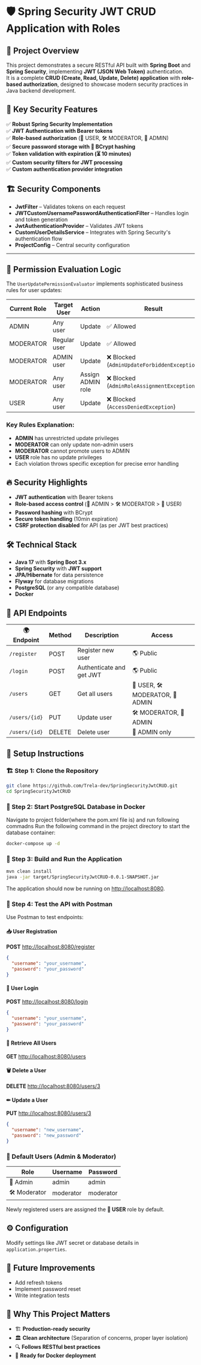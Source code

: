 # 🛡️ Spring Security JWT CRUD Application with Roles

## 🚀 Project Overview
This project demonstrates a secure RESTful API built with **Spring Boot** and **Spring Security**, implementing **JWT (JSON Web Token)** authentication.  
It is a complete **CRUD (Create, Read, Update, Delete) application** with **role-based authorization**, designed to showcase modern security practices in Java backend development.

## 🔐 Key Security Features
✅ **Robust Spring Security Implementation**  
✅ **JWT Authentication with Bearer tokens**  
✅ **Role-based authorization** (👤 USER, 🛠 MODERATOR, 👑 ADMIN)  
✅ **Secure password storage with 🔑 BCrypt hashing**  
✅ **Token validation with expiration (⏳ 10 minutes)**  
✅ **Custom security filters for JWT processing**  
✅ **Custom authentication provider integration**

## 🏗 Security Components
-  **JwtFilter** – Validates tokens on each request
-  **JWTCustomUsernamePasswordAuthenticationFilter** – Handles login and token generation
-  **JwtAuthenticationProvider** – Validates JWT tokens
-  **CustomUserDetailsService** – Integrates with Spring Security's authentication flow
-  **ProjectConfig** – Central security configuration
---
## 🔄 Permission Evaluation Logic

The `UserUpdatePermissionEvaluator` implements sophisticated business rules for user updates:

| Current Role | Target User | Action               | Result                                                                 |
|--------------|-------------|----------------------|------------------------------------------------------------------------|
| ADMIN        | Any user    | Update               | ✅ Allowed                                                             |
| MODERATOR    | Regular user| Update               | ✅ Allowed                                                             |
| MODERATOR    | ADMIN user  | Update               | ❌ Blocked (`AdminUpdateForbiddenException`)                           |
| MODERATOR    | Any user    | Assign ADMIN role    | ❌ Blocked (`AdminRoleAssignmentException`)                           |
| USER         | Any user    | Update               | ❌ Blocked (`AccessDeniedException`)                                  |

### Key Rules Explanation:
- **ADMIN** has unrestricted update privileges
- **MODERATOR** can only update non-admin users
- **MODERATOR** cannot promote users to ADMIN
- **USER** role has no update privileges
- Each violation throws specific exception for precise error handling

## 🔥 Security Highlights
-  **JWT authentication** with Bearer tokens
-  **Role-based access control** (👑 ADMIN > 🛠 MODERATOR > 👤 USER)
-  **Password hashing** with BCrypt
-  **Secure token handling** (10min expiration)
-  **CSRF protection disabled** for API (as per JWT best practices)

## 🛠 Technical Stack
-  **Java 17** with **Spring Boot 3.x**
-  **Spring Security** with **JWT support**
-  **JPA/Hibernate** for data persistence
-  **Flyway** for database migrations
-  **PostgreSQL** (or any compatible database)
-  **Docker**

## 📝 API Endpoints
| 🌍 Endpoint      |  Method |  Description                 |  Access                |
|----------------|---------|-----------------------------|------------------------|
| `/register`  | POST    | Register new user           | 🌎 Public               |
| `/login`     | POST    | Authenticate and get JWT    | 🌎 Public               |
| `/users`     | GET     | Get all users               | 👤 USER, 🛠 MODERATOR, 👑 ADMIN |
| `/users/{id}`| PUT     | Update user                 | 🛠 MODERATOR, 👑 ADMIN   |
| `/users/{id}`| DELETE  | Delete user                 | 👑 ADMIN only           |

## 🏁 Setup Instructions

### 🏗 Step 1: Clone the Repository
```bash
git clone https://github.com/Trela-dev/SpringSecurityJwtCRUD.git
cd SpringSecurityJwtCRUD
```

### 🐳 Step 2: Start PostgreSQL Database in Docker
Navigate to project folder(where the pom.xml file is) and run following commadns
Run the following command in the project directory to start the database container:

```bash
docker-compose up -d
```

### 🔨 Step 3: Build and Run the Application

```bash
mvn clean install
java -jar target/SpringSecurityJwtCRUD-0.0.1-SNAPSHOT.jar
```

The application should now be running on [http://localhost:8080](http://localhost:8080).

### 📡 Step 4: Test the API with Postman
Use Postman to test endpoints:

#### 📥 User Registration
**POST** [http://localhost:8080/register](http://localhost:8080/register)
```json
{
  "username": "your_username",
  "password": "your_password"
}
```

#### 🔑 User Login
**POST** [http://localhost:8080/login](http://localhost:8080/login)
```json
{
  "username": "your_username",
  "password": "your_password"
}
```

#### 👥 Retrieve All Users
**GET** [http://localhost:8080/users](http://localhost:8080/users)

#### 🗑 Delete a User
**DELETE** [http://localhost:8080/users/3](http://localhost:8080/users/3)

#### ✏ Update a User
**PUT** [http://localhost:8080/users/3](http://localhost:8080/users/3)
```json
{
  "username": "new_username",
  "password": "new_password"
}
```

### 🔄 Default Users (Admin & Moderator)
| Role      | Username | Password |
|-----------|---------|----------|
| 👑 Admin  | admin   | admin    |
| 🛠 Moderator | moderator | moderator |

Newly registered users are assigned the **👤 USER** role by default.

## ⚙ Configuration
Modify settings like JWT secret or database details in `application.properties`.

## 🚀 Future Improvements
-  Add refresh tokens
-  Implement password reset
-  Write integration tests

## 💼 Why This Project Matters
- 🏗 **Production-ready security**
- 🏛 **Clean architecture** (Separation of concerns, proper layer isolation)
- 🔍 **Follows RESTful best practices**
- 🐳 **Ready for Docker deployment**
